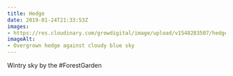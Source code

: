 ```yaml
---
title: Hedge
date: 2019-01-24T21:33:53Z
images: 
- https://res.cloudinary.com/growdigital/image/upload/v1548283507/hedge-A52C5BE3.jpg
imageAlt: 
- Overgrown hedge against cloudy blue sky
---
```


Wintry sky by the #ForestGarden
